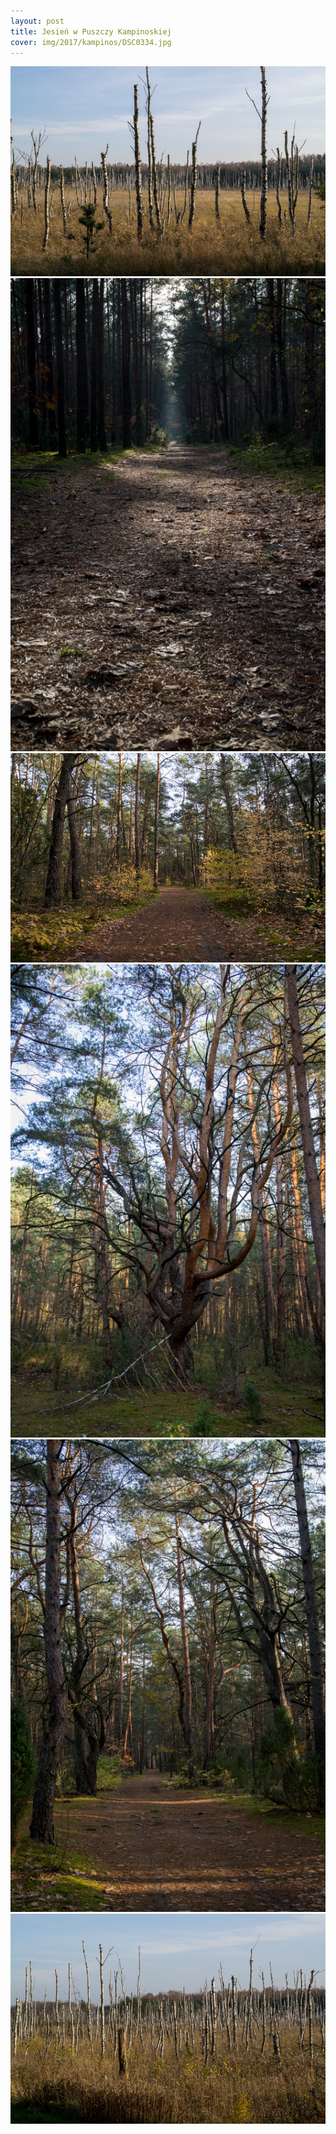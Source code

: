 ```yaml
---
layout: post
title: Jesień w Puszczy Kampinoskiej
cover: img/2017/kampinos/DSC0334.jpg
---
```

<img src="/img/2017/kampinos/DSC0334.jpg">
<img src="/img/2017/kampinos/DSC0305.jpg">
<img src="/img/2017/kampinos/DSC0318.jpg">
<img src="/img/2017/kampinos/DSC0322.jpg">
<img src="/img/2017/kampinos/DSC0325.jpg">
<img src="/img/2017/kampinos/DSC0337.jpg">

<div class="fb-comments" data-href="http://emilkape.github.io/Kampinos-2017" data-numposts="5" data-width="100%"></div>
